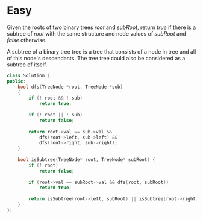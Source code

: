 # Easy

Given the roots of two binary trees $root$ and $subRoot$, return $true$ if there is a subtree of $root$ with the same structure and node values of $subRoot$ and $false$ otherwise.

A subtree of a binary tree tree is a tree that consists of a node in tree and all of this node's descendants. The tree tree could also be considered as a subtree of itself.

```cpp
class Solution {
public:
    bool dfs(TreeNode *root, TreeNode *sub)
    {
        if (! root && ! sub)
            return true;
        
        if (! root || ! sub)
            return false;
        
        return root->val == sub->val && 
            dfs(root->left, sub->left) && 
            dfs(root->right, sub->right);
    }
    
    bool isSubtree(TreeNode* root, TreeNode* subRoot) {
        if (! root)
            return false;
        
        if (root->val == subRoot->val && dfs(root, subRoot))
            return true;
            
        return isSubtree(root->left, subRoot) || isSubtree(root->right, subRoot); 
    }
};
```
